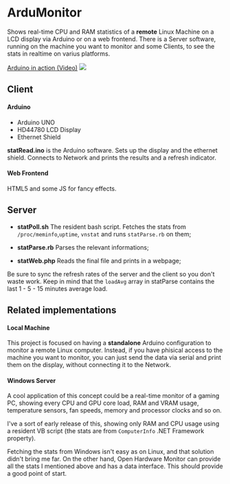 # ArduMonitor
Shows real-time CPU and RAM statistics of a **remote** Linux Machine on a LCD display via Arduino or on a web frontend. There is a Server software, running  on the machine you want to monitor and some Clients, to see the stats in realtime on varius platforms.

[Arduino in action (Video)](https://gfycat.com/WhiteGrandioseAsianlion)
<img src="http://i.imgur.com/4EwSknUl.jpg?2">


## Client
#### Arduino
  - Arduino UNO
  - HD44780 LCD Display
  - Ethernet Shield

**statRead.ino** is the Arduino software. Sets up the display and the ethernet shield. Connects to Network and prints the results and a refresh indicator.

#### Web Frontend
HTML5 and some JS for fancy effects.


## Server
  - **statPoll.sh** The resident bash script. Fetches the stats from `/proc/meminfo`,`uptime`, `vnstat` and runs `statParse.rb` on them;

  - **statParse.rb** Parses the relevant informations;

  - **statWeb.php** Reads the final file and prints in a webpage;

Be sure to sync the refresh rates of the server and the client so you don't waste work. Keep in mind that the `loadAvg` array in statParse contains the last 1 - 5 - 15 minutes average load.

## Related implementations
#### Local Machine
This project is focused on having a **standalone** Arduino configuration to monitor a remote Linux computer. Instead, if you have phisical access to the machine you want to monitor, you can just send the data via serial and print them on the display, without connecting it to the Network.

#### Windows Server
A cool application of this concept could be a real-time monitor of a gaming PC, showing every CPU and GPU core load, RAM and VRAM usage, temperature sensors, fan speeds, memory and processor clocks and so on.

I've a sort of early release of this, showing only RAM and CPU usage using a resident VB script (the stats are from `ComputerInfo` .NET Framework property).

Fetching the stats from Windows isn't easy as on Linux, and that solution didn't bring me far. On the other hand, Open Hardware Monitor can provide all the stats I mentioned above and has a data interface. This should provide a good point of start.
